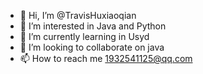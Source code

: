 - 👋 Hi, I’m @TravisHuxiaoqian
- 👀 I’m interested in Java and Python
- 🌱 I’m currently learning in Usyd
- 💞️ I’m looking to collaborate on java
- 📫 How to reach me 1932541125@qq.com

<!---
TravisHuxiaoqian/TravisHuxiaoqian is a ✨ special ✨ repository because its `README.md` (this file) appears on your GitHub profile.
You can click the Preview link to take a look at your changes.
--->
